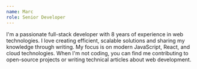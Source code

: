 ```yaml
---
name: Marc
role: Senior Developer
---
```


I'm a passionate full-stack developer with 8 years of experience in web technologies. I love creating efficient, scalable solutions and sharing my knowledge through writing. My focus is on modern JavaScript, React, and cloud technologies. When I'm not coding, you can find me contributing to open-source projects or writing technical articles about web development. 